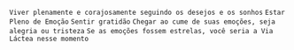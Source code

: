 `Viver plenamente e corajosamente seguindo os desejos e os sonhos` `Estar
Pleno de Emoção` `Sentir gratidão` `Chegar ao cume de suas emoções, seja
alegria ou tristeza` `Se as emoções fossem estrelas, você seria a Via Láctea
nesse momento`

